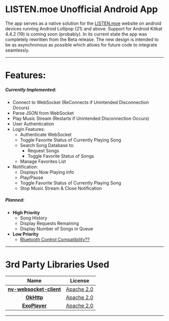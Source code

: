 # LISTEN.moe Unofficial Android App 

The app serves as a native solution for the [LISTEN.moe](https://listen.moe/#/home "LISTEN.moe Homepage") website on android devices running Android Lollipop (21) and above. Support for Android Kitkat 4.4.2 (19) is coming soon (probably).
In its current state the app was completely rewritten from the Beta release. The new design is intended to be as asynchronous as possible which allows for future code to integrate seamlessly.
***
# Features:
##### Currently Implemented:
- Connect to WebSocket (ReConnects if Unintended Disconnection Occurs)
- Parse JSON from WebSocket
- Play Music Stream (Restarts if Unintended Disconnection Occurs)
- User Authentication
- Login Features:
    * Authenticate WebSocket
    * Toggle Favorite Status of Currently Playing Song
    * Search Song Database to:
        * Request Songs
        * Toggle Favorite Status of Songs
    * Manage Favorites List
- Notification:
    * Displays Now Playing info
    * Play/Pause
    * Toggle Favorite Status of Currently Playing Song
    * Stop Music Stream & Close Notification
##### Planned:
-  __High Priority__ 
    * Song History
    * Display Requests Remaining
    * Display Number of Songs in Queue 
- __Low Priority__
    * [Bluetooth Control Compatibility?? ](https://snag.gy/tiYgwn.jpg)
***
# 3rd Party Libraries Used
Name        | License           
 :-------------: |:-------------:
 [__nv-websocket-client__](https://github.com/TakahikoKawasaki/nv-websocket-client)      | [Apache 2.0]
 [__OkHttp__](https://github.com/square/okhttp)      | [Apache 2.0]      
 [__ExoPlayer__](https://github.com/google/ExoPlayer) | [Apache 2.0]      
[Apache 2.0]:https://www.apache.org/licenses/LICENSE-2.0
***

